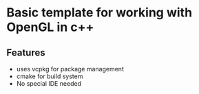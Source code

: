 # Basic template for working with OpenGL in c++

## Features
- uses vcpkg for package management
- cmake for build system
- No special IDE needed
